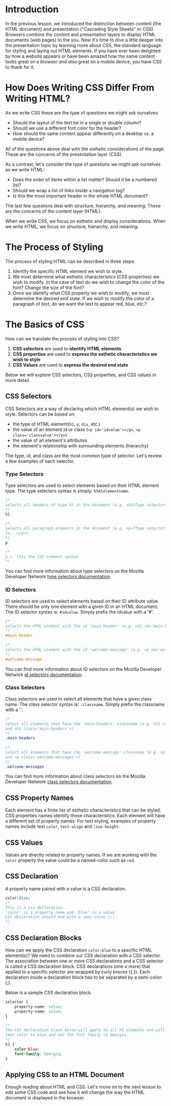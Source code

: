 # Introduction

In the previous lesson, we introduced the distinction between content (the HTML
document) and presentation ("Cascading Style Sheets" or CSS). Browsers combine
the content and presentation layers to display HTML documents (web pages) to
the you. Now it's time to dive a little deeper into the presentation topic by
learning more about CSS, the standard language for styling and laying out HTML
elements.  If you have ever been delighted by how a website appears or have
been amazed how the same content looks great on a browser _and also_ great on a
mobile device, you have CSS to thank for it.

# How Does Writing CSS Differ From Writing HTML?

As we write CSS these are the type of questions we might ask ourselves:

- Should the layout of the text be in a single or double column?
- Should we use a different font color for the header?
- How should the same content appear differently on a desktop vs. a mobile
device?

All of the questions above deal with the *esthetic* considerations of the page.
These are the concerns of the presentation layer (CSS).

As a contrast, let's consider the type of questions we might ask ourselves as
we write HTML:

- Does the order of items within a list matter? Should it be a numbered list?
- Should we wrap a list of links inside a navigation tag?
- Is this the most important header in the whole HTML document?

The last few questions deal with structure, hierarchy, and meaning. These are
the concerns of the content layer (HTML).

When we write CSS, we focus on esthetic and display considerations. When we
write HTML, we focus on structure, hierarchy, and meaning.

# The Process of Styling

The process of styling HTML can be described in three steps:

1. Identify the specific HTML element we wish to style.
2. We must determine what esthetic
characteristics (CSS properties) we wish to modify. In the case of text do
we wish to change the color of the font? Change the size of the font?
3. Once we identify what CSS property we wish to modify, we must determine the
desired end state.
If we wish to modify the color of a paragraph of text, do we want the text to 
appear red, blue, etc.?
 
# The Basics of CSS

How can we translate the process of styling into CSS?

1. **CSS selectors** are sued to **identify HTML elements**
2. **CSS properties** are used to **express the esthetic characteristics we wish 
to style**
3. **CSS Values** are used to **express the desired end state**

Below we will explore CSS selectors, CSS properties, and CSS values in more detail.

## CSS Selectors

CSS Selectors are a way of declaring which HTML element(s) we wish to style. 
Selectors can be based on:

- the type of HTML element(`h1`, `p`, `div`, etc.)
- the value of an element id or class (`<p id='idvalue'></p>`, 
`<p class='classvalue'></p>`)
- the value of an element's attributes
- the element's relationship with surrounding elements (hierarchy)

The type, id, and class are the most common type of selector. Let's review a few examples 
of each selector.

### Type Selectors

Type selectors are used to select elements based on their HTML element type. 
The type selectors syntax is simply: `htmlelementname`.

```css
/*
selects all headers of type h3 in the document (e.g. <h3>Type selectors</h3>)
*/
h1 

/*
selects all paragraph elements in the document (e.g. <p>TType selectors are used 
to...</p>)
*/
p

/*
p.s. this the CSS comment syntax
*/

```

You can find more information about type selectors on the Mozilla Developer 
Network [type selectors documentation][].

### ID Selectors

ID selectors are used to select elements based on their ID attribute value. 
There should be only one element with a given ID in an HTML document. The ID 
selector syntax is: `#idvalue`. Simply prefix the idvalue with a '#'.

```css
/*
selects the HTML element with the id 'main-header' (e.g. <h1 id='main-header'>)
*/
#main-header  
    
/*
selects the HTML element with the id 'welcome-message' (e.g. <p id='welcome-message'>)
*/
#welcome-message  
```
 
You can find more information about ID selectors on the Mozilla Developer Network 
[id selectors documentation][].
 
### Class Selectors

Class selectors are used to select all elements that have a given class name. The 
class selector syntax is: `.classname`. Simply prefix the classname with a '.'.

```css
/*
select all elements that have the 'main-headers' classname (e.g. <h1 class='main-headers'> 
and <h1 class='main-headers'>)
*/
.main-headers
    
/*
select all elements that have the 'welcome-message' classname (e.g. <p class='welcome-messages'> 
and <p class='welcome-messages'>)
*/
.welcome-messages
```

You can find more information about class selectors on the Mozilla Developer 
Network [class selectors documentation][].

## CSS Property Names

Each element has a finite list of esthetic characteristics that can be styled. 
CSS properties names identify those characteristics. Each element will have a 
different set of property names. For text styling, examples of property names 
include text `color`, `text-align` and `line-height`.

## CSS Values

Values are directly related to property names. If we are working with the `color` 
property the value could be a named-color such as `red`.

## CSS Declaration

A property name paired with a value is a CSS declaration.

```css
color:blue;
/*
This is a css declaration
'color' is a property name and 'blue' is a value
CSS declaration should end with a semi-colon (;).
*/
```

## CSS Declaration Blocks

How can we apply the CSS declaration `color:blue` to a specific HTML element(s)? 
We need to combine our CSS declaration with a CSS selector. The association 
between one or more CSS declarations and a CSS selector is called a CSS declaration 
block. CSS declarations (one o more) that applied to a specific selector are 
wrapped by curly braces ({ }). Each declaration inside a declaration block has 
to be separated by a semi-colon (;).

Below is a sample CSS declaration block.

```css
selector {
    property-name: value;
    property-name: value;
} 
```

```css
/*
The CSS declaration block below will apply to all h1 elements and will change the 
text color to blue and set the font family to Georgia.
*/
h1 {
    color:blue;
    font-family: Georgia;
}
```

## Applying CSS to an HTML Document
Enough reading about HTML and CSS. Let's move on to the next lesson to edit some 
CSS code and see how it will change the way the HTML document is displayed in the 
browser.

[type selectors documentation]: https://developer.mozilla.org/en-US/docs/Web/CSS/Type_selectors
[id selectors documentation]: https://developer.mozilla.org/en-US/docs/Web/CSS/ID_selectors
[class selectors documentation]: https://developer.mozilla.org/en-US/docs/Web/CSS/Class_selectors
